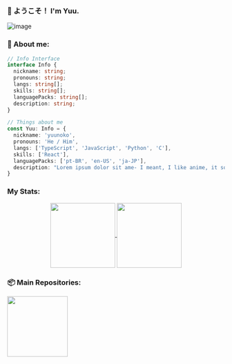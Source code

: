 ### 🌟 ようこそ！ I'm Yuu.

![image](https://user-images.githubusercontent.com/95252247/214897310-081918e9-a23e-4690-b1c7-22b21d9cc015.png)

### 📝 About me:

```typescript
// Info Interface
interface Info {
  nickname: string;
  pronouns: string;
  langs: string[];
  skills: string[];
  languagePacks: string[];
  description: string;
}

// Things about me
const Yuu: Info = {
  nickname: 'yuunoko',
  pronouns: 'He / Him',
  langs: ['TypeScript', 'JavaScript', 'Python', 'C'],
  skills: ['React'],
  languagePacks: ['pt-BR', 'en-US', 'ja-JP'],
  description: "Lorem ipsum dolor sit ame- I meant, I like anime, it songs and coding JavaScript with Cornstarch."
}
```

###  My Stats:

<div align="center">
  <a href="https://github.com/yuunoko/github-readme-stats">
    <img height="150" align="center" src="https://github-readme-stats-yuunoko.vercel.app/api?username=yuunoko&theme=dracula&hide_title=true&hide_border=true&show_icons=true" />
  </a>
  <a href="https://github.com/yuunoko/github-readme-stats">
    <img height="150" align="center" src="https://github-readme-stats-yuunoko.vercel.app/api/top-langs/?username=yuunoko&theme=dracula&layout=compact&hide=html,css&hide_border=true" />
  </a>
</div>

### 📦️ Main Repositories:

<div >
  <a href="https://github.com/yuunoko/github-readme-stats">
    <img height="140" align="center" src="https://github-readme-stats-yuunoko.vercel.app/api/pin/?username=yuunoko&theme=dracula&repo=react-typescript-rich-text-editor&layout=compact&hide=html,css&hide_border=true" />
  </a>
</div>

